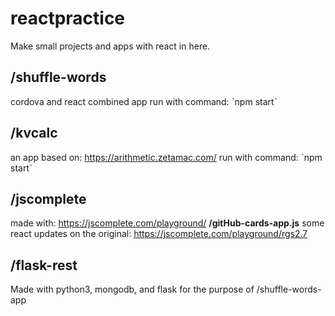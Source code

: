 # reactpractice
Make small projects and apps with react in here.





## /shuffle-words
cordova and react combined app
run with command:
ˋnpm startˋ





## /kvcalc
an app based on: https://arithmetic.zetamac.com/
run with command:
ˋnpm startˋ





## /jscomplete
made with: https://jscomplete.com/playground/
**/gitHub-cards-app.js**
some react updates on the original: https://jscomplete.com/playground/rgs2.7





## /flask-rest
Made with python3, mongodb, and flask for the purpose of /shuffle-words-app
